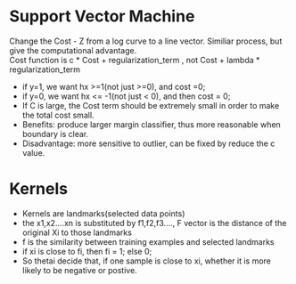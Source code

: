 # Support Vector Machine
Change the Cost - Z from a log curve to a line vector. Similiar process, but give the computational advantage.  
Cost function is c * Cost + regularization_term , not Cost + lambda * regularization_term  
* if y=1, we want hx >=1(not just >=0), and cost =0;
* if y=0, we want hx <= -1(not just < 0), and then cost = 0;
* If C is large, the Cost term should be extremely small in order to make the total cost small. 
* Benefits: produce larger margin classifier, thus more reasonable when boundary is clear.
* Disadvantage: more sensitive to outlier, can be fixed by reduce the c value.

# Kernels
* Kernels are landmarks(selected data points)
* the x1,x2....xn is substituted by f1,f2,f3...., F vector is the distance of the original Xi to those landmarks
* f is the similarity between training examples and selected landmarks
* if xi is close to fi, then fi = 1; else 0;
* So thetai decide that, if one sample is close to xi, whether it is more likely to be negative or postive.
